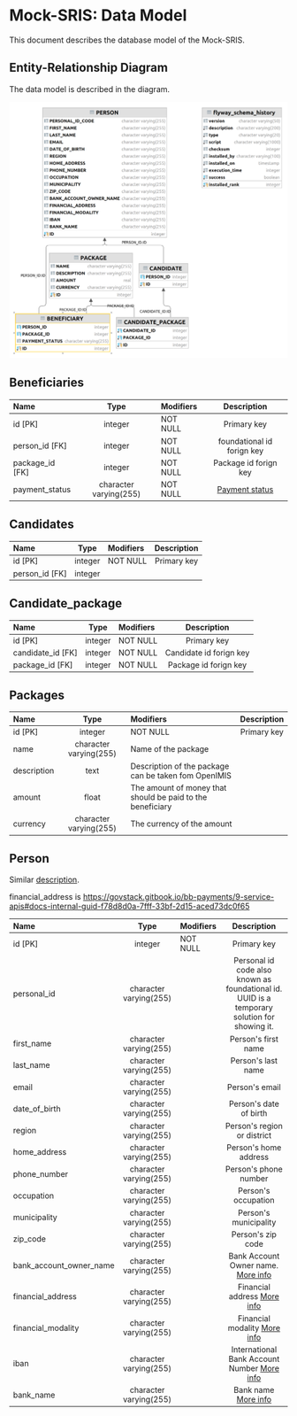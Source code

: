 # Mock-SRIS: Data Model

This document describes the database model of the Mock-SRIS.

## Entity-Relationship Diagram

The data model is described in the diagram.

![Entity-Relationship Diagram](images/data-model-diagram.png)


## Beneficiaries
| Name               |  Type   | Modifiers        |         Description         |
|:-------------------|:-------:|:----------- |:---------------------------:|
| id [PK]            | integer | NOT NULL |         Primary key         |
| person_id [FK]     | integer | NOT NULL | foundational id forign key  |
| package_id    [FK] | integer | NOT NULL |    Package id forign key    |
| payment_status     |   character varying(255)    | NOT NULL | [Payment status](status.md) |

## Candidates

| Name                    |          Type          | Modifiers |          Description         |
|:------------------------|:----------------------:|:----------|:----------------------------:|
| id [PK]                 |        integer         | NOT NULL  |         Primary key          |
| person_id   [FK]            |        integer         |           |                              |


## Candidate_package
| Name              |  Type   | Modifiers        |       Description       |
|:------------------|:-------:|:----------- |:-----------------------:|
| id [PK]           | integer | NOT NULL |       Primary key       |
| candidate_id [FK] | integer | NOT NULL | Candidate id forign key |
| package_id [FK]   | integer | NOT NULL |  Package id forign key  |


## Packages

| Name        |          Type          | Modifiers                                                  |                  Description      |
|:------------|:----------------------:|:-----------------------------------------------------------|:----------------------------------------------------:|
| id [PK]     |        integer         | NOT NULL                                                   |                     Primary key                      |
| name        | character varying(255) | Name of the package                                        |
| description |          text          | Description of the package can be taken fom OpenIMIS       |
| amount      |     float     | The amount of money that should be paid to the beneficiary |
| currency    | character varying(255) | The currency of the amount                             |

## Person

Similar [description](https://openid.net/specs/openid-connect-core-1_0.html#5.1.%20Standard%20Claims).

financial_address is https://govstack.gitbook.io/bb-payments/9-service-apis#docs-internal-guid-f78d8d0a-7fff-33bf-2d15-aced73dc0f65


| Name                    |          Type          | Modifiers |                                                                                             Description                                                                                              |
|:------------------------|:----------------------:|:----------|:----------------------------------------------------------------------------------------------------------------------------------------------------------------------------------------------------:|
| id [PK]                 |        integer         | NOT NULL  |                                                                                             Primary key                                                                                              |
| personal_id             | character varying(255) |           |                                                     Personal id code also known as foundational id. UUID is a temporary solution for showing it.                                                     |
| first_name              | character varying(255) |           |                                                                                         Person's first name                                                                                          |
| last_name               | character varying(255) |           |                                                                                          Person's last name                                                                                          |
| email                   | character varying(255) |           |                                                                                            Person's email                                                                                            |
| date_of_birth           | character varying(255) |           |                                                                                        Person's date of birth                                                                                        |
| region                  | character varying(255) |           |                                                                                     Person's region or district                                                                                      |
| home_address            | character varying(255) |           |                                                                                        Person's home address                                                                                         |
| phone_number            | character varying(255) |           |                                                                                        Person's phone number                                                                                         |
| occupation              | character varying(255) |           |                                                                                         Person's occupation                                                                                          |
| municipality            | character varying(255) |           |                                                                                        Person's municipality                                                                                         |
| zip_code                | character varying(255) |           |                                                                                          Person's zip code                                                                                           |
| bank_account_owner_name | character varying(255) |           |                           Bank Account Owner name. [More info](https://github.com/GovStackWorkingGroup/sandbox-bb-payments/tree/bad263faa7ff1c4d7788751e9cd06899c561853a)                            |
| financial_address       | character varying(255) |           |                               Financial address [More info](https://github.com/GovStackWorkingGroup/sandbox-bb-payments/tree/bad263faa7ff1c4d7788751e9cd06899c561853a)                               |
| financial_modality      | character varying(255) |           |                              Financial modality [More info](https://github.com/GovStackWorkingGroup/sandbox-bb-payments/tree/bad263faa7ff1c4d7788751e9cd06899c561853a)                               |
| iban                    | character varying(255) |           |                      International Bank Account Number  [More info](https://github.com/GovStackWorkingGroup/sandbox-bb-payments/tree/bad263faa7ff1c4d7788751e9cd06899c561853a)                       |
| bank_name               | character varying(255) |           |                                  Bank name  [More info](https://github.com/GovStackWorkingGroup/sandbox-bb-payments/tree/bad263faa7ff1c4d7788751e9cd06899c561853a)                                   |